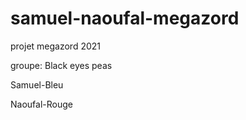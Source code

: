 # samuel-naoufal-megazord
projet megazord 2021

groupe: Black eyes peas

Samuel-Bleu

Naoufal-Rouge 
